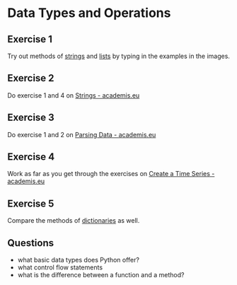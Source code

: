 
# Data Types and Operations

## Exercise 1

Try out methods of [strings](strings.png) and [lists](lists.png) by typing in the examples in the images.

## Exercise 2

Do exercise 1 and 4 on [Strings - academis.eu](https://www.academis.eu/posts/python_basics/data_structures/strings.md)

## Exercise 3

Do exercise 1 and 2 on [Parsing Data - academis.eu](https://www.academis.eu/posts/python_basics/tabular_data/parsing.md)

## Exercise 4

Work as far as you get through the exercises on [Create a Time Series - academis.eu](https://www.academis.eu/posts/python_basics/tabular_data/time_series.md) 

## Exercise 5

Compare the methods of [dictionaries](dicts.png) as well.

## Questions

* what basic data types does Python offer?
* what control flow statements 
* what is the difference between a function and a method?
